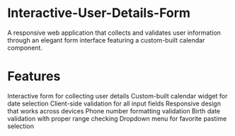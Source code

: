 # Interactive-User-Details-Form
A responsive web application that collects and validates user information through an elegant form interface featuring a custom-built calendar component.

# Features
Interactive form for collecting user details
Custom-built calendar widget for date selection
Client-side validation for all input fields
Responsive design that works across devices
Phone number formatting validation
Birth date validation with proper range checking
Dropdown menu for favorite pastime selection
